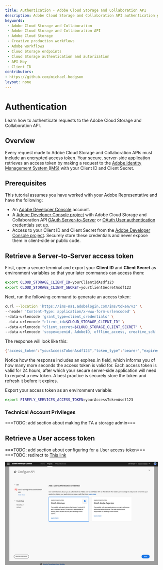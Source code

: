 ```yaml
---
title: Authentication - Adobe Cloud Storage and Collaboration API
description: Adobe Cloud Storage and Collaboration API authentication guide
keywords:
 - Adobe Cloud Storage and Collaboration
 - Adobe Cloud Storage and Collaboration API
 - Adobe Cloud Storage
 - Creative production workflows
 - Adobe workflows
 - Cloud Storage endpoints
 - Cloud Storage authentication and autorization
 - API Key
 - Client ID
contributors:
- https://github.com/michael-hodgson
layout: none
---
```


# Authentication

Learn how to authenticate requests to the Adobe Cloud Storage and Collaboration API.

## Overview

Every request made to Adobe Cloud Storage and Collaboration APIs must include an encrypted access token. Your secure, server-side application retrieves an access token by making a request to the [Adobe Identity Management System (IMS)](https://www.adobe.com/content/dam/cc/en/trust-center/ungated/whitepapers/corporate/adobe-identity-management-services-security-overview.pdf) with your Client ID and Client Secret.

## Prerequisites

This tutorial assumes you have worked with your Adobe Representative and have the following:

- An [Adobe Developer Console](https://developer.adobe.com/) account.
- A [Adobe Developer Console project](https://developer.adobe.com/developer-console/docs/guides/projects/projects-empty/) with  Adobe Cloud Storage and Collaboration API [OAuth Server-to-Server](https://developer.adobe.com/developer-console/docs/guides/services/services-add-api-oauth-s2s) or [OAuth User authentication](https://developer.adobe.com/developer-console/docs/guides/services/services-add-api-oauth-user-authentication) credentials set up.
- Access to your Client ID and Client Secret from the [Adobe Developer Console project](https://developer.adobe.com/developer-console/docs/guides/services/services-add-api-oauth-s2s#api-overview). Securely store these credentials and never expose them in client-side or public code.

## Retrieve a Server-to-Server access token

First, open a secure terminal and export your **Client ID** and **Client Secret** as environment variables so that your later commands can access them:

```bash
export CLOUD_STORAGE_CLIENT_ID=yourClientIdAsdf123
export CLOUD_STORAGE_CLIENT_SECRET=yourClientSecretAsdf123
```

Next, run the following command to generate an access token:

```bash
curl --location 'https://ims-na1.adobelogin.com/ims/token/v3' \
--header 'Content-Type: application/x-www-form-urlencoded' \
--data-urlencode 'grant_type=client_credentials' \
--data-urlencode "client_id=$CLOUD_STORAGE_CLIENT_ID" \
--data-urlencode "client_secret=$CLOUD_STORAGE_CLIENT_SECRET" \
--data-urlencode 'scope=openid, AdobeID, offline_access, creative_sdk'
```

The response will look like this:

```bash
{"access_token":"yourAccessTokenAsdf123","token_type":"bearer","expires_in":86399}
```

Notice how the response includes an expires_in field, which informs you of how many more seconds the access token is valid for. Each access token is valid for 24 hours, after which your secure server-side application will need to request a new token. A best practice is securely store the token and refresh it before it expires.

Export your access token as an environment variable:

```bash
export FIREFLY_SERVICES_ACCESS_TOKEN=yourAccessTokenAsdf123
```

### Technical Account Privileges

===TODO: add section about making the TA a storage admin===

## Retrieve a User access token

===TODO: add section about configuring for a User access token===
===TODO: redirect to [This link](https://developer.adobe.com/developer-console/docs/guides/authentication/UserAuthentication/ims#fetching-access-tokens)

![Choose user authentication](../images/choose-user-auth.jpg)
